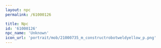 ```yaml
---
layout: npc
permalink: /61000126

title: Npc
id: '61000126'
npc_name: 'Unknown'
icon_url: 'portrait/mob/21000735_m_constructrobotweldyellow_p.png'
---
```

